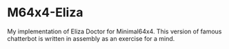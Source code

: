 # M64x4-Eliza
My implementation of Eliza Doctor for Minimal64x4. This version of famous chatterbot is written in assembly as an exercise for a mind. 
